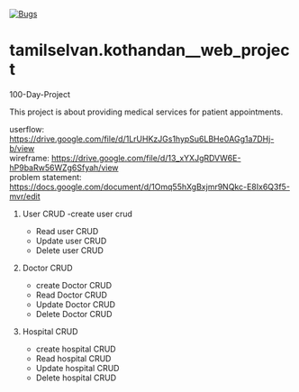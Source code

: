 [![Bugs](https://sonarcloud.io/api/project_badges/measure?project=fssa-batch3_tamilselvan.kothandan__web_project&metric=bugs)](https://sonarcloud.io/summary/new_code?id=fssa-batch3_tamilselvan.kothandan__web_project)
# tamilselvan.kothandan__web_project

100-Day-Project

This project is about providing medical services for patient appointments. 

userflow: https://drive.google.com/file/d/1LrUHKzJGs1hypSu6LBHe0AGg1a7DHj-b/view  
wireframe: https://drive.google.com/file/d/13_xYXJgRDVW6E-hP9baRw56WZg6Sfyah/view  
problem statement: https://docs.google.com/document/d/1Omq55hXgBxjmr9NQkc-E8Ix6Q3f5-mvr/edit  

1. User CRUD
     -create user crud
    - Read user CRUD
    - Update user CRUD
    - Delete user CRUD


 2. Doctor CRUD
    - create Doctor CRUD
    - Read Doctor CRUD
    - Update Doctor CRUD
    - Delete Doctor CRUD

 3. Hospital CRUD  
     - create hospital CRUD
     - Read hospital CRUD
     - Update hospital CRUD
     - Delete hospital CRUD
